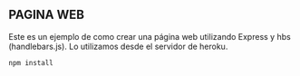 ## PAGINA WEB

Este es un ejemplo de como crear una página web utilizando Express y hbs (handlebars.js). Lo utilizamos desde el servidor de heroku.

```
npm install
```